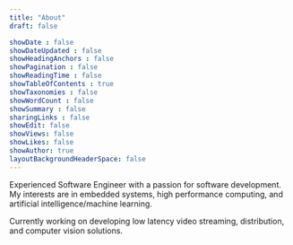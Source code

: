 ```yaml
---
title: "About"
draft: false

showDate : false
showDateUpdated : false
showHeadingAnchors : false
showPagination : false
showReadingTime : false
showTableOfContents : true
showTaxonomies : false 
showWordCount : false
showSummary : false
sharingLinks : false
showEdit: false
showViews: false
showLikes: false
showAuthor: true
layoutBackgroundHeaderSpace: false
---
```


Experienced Software Engineer with a passion for software development. My interests are in embedded systems, high performance computing, and artificial intelligence/machine learning.

Currently working on developing low latency video streaming, distribution, and computer vision solutions.
